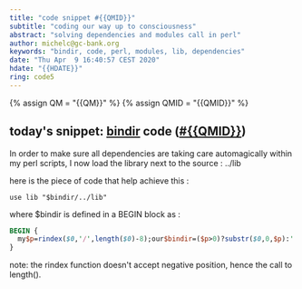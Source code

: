 ```yaml
---
title: "code snippet #{{QMID}}"
subtitle: "coding our way up to consciousness"
abstract: "solving dependencies and modules call in perl"
author: michelc@gc-bank.org
keywords: "bindir, code, perl, modules, lib, dependencies"
date: "Thu Apr  9 16:40:57 CEST 2020"
hdate: "{{HDATE}}"
ring: code5
---
```

{% assign QM = "{{QM}}" %}
{% assign QMID = "{{QMID}}" %}
## today's snippet: [bindir](https://cloudflare-ipfs.com/ipfs/{{QM}}) code ([#{{QMID}}][snip])

In order to make sure all dependencies are taking care automagically
within my perl scripts, I now load the library next to the source : ../lib

here is the piece of code that help achieve this :

``use lib "$bindir/../lib"``

where $bindir is defined in a BEGIN block as :

```perl
BEGIN {
  my$p=rindex($0,'/',length($0)-8);our$bindir=($p>0)?substr($0,0,$p):'.';
}
```

note: the rindex function doesn't accept negative position, hence the call to length().

[snip]: https://qwant.com/?q=%26g+%23{{QMID}}

<!--
 $qm: {{QM}}$
 -->
